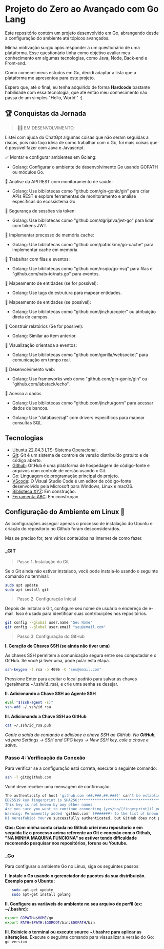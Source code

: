 # Projeto do Zero ao Avançado com Go Lang

Este repositório contém um projeto desenvolvido em Go, abrangendo desde a configuração do ambiente até tópicos avançados.

Minha motivação surgiu após responder a um questionário de uma plataforma. Esse questionário tinha como objetivo avaliar meu conhecimento em algumas tecnologias, como Java, Node, Back-end e Front-end.

Como comecei meus estudos em Go, decidi adaptar a lista que a plataforma me apresentou para este projeto.

Espero que, até o final, eu tenha adquirido de forma **Hardcode** bastante habilidade com essa tecnologia, que até então meu conhecimento não passa de um simples "Hello, World!" :).

## 🏆 Conquistas da Jornada

> 🧑‍💻 EM DESENVOLVIMENTO

Listei com ajuda do ChatGpt algumas coisas que não seram seguidas a riscas, pois não faço ideia de como trabalhar com o Go,
foi mais coisas que é possivel fazer com Java e Javascript.


✅ Montar e configurar ambientes em Golang: 

- Golang: Configurar o ambiente de desenvolvimento Go usando GOPATH ou módulos Go.

🏅 Análise da API REST com monitoramento de saúde:

- Golang: Use bibliotecas como "github.com/gin-gonic/gin" para criar APIs REST e explore ferramentas de monitoramento e análise específicas do ecossistema Go.

🏅 Segurança de sessões via token:

- Golang: Use bibliotecas como "github.com/dgrijalva/jwt-go" para lidar com tokens JWT.

🏅 Implementar processo de memória cache:

- Golang: Use bibliotecas como "github.com/patrickmn/go-cache" para implementar cache em memória.

🏅 Trabalhar com filas e eventos:

- Golang: Use bibliotecas como "github.com/nsqio/go-nsq" para filas e "github.com/nats-io/nats.go" para eventos.

🏅 Mapeamento de entidades (se for possivel):

- Golang: Use tags de estrutura para mapear entidades.

🏅 Mapeamento de entidades (se possivel):

- Golang: Use bibliotecas como "github.com/jinzhu/copier" ou atribuição direta de campos.

🏅 Construir relatórios (Se for possivel):

- Golang: Similar ao item anterior.

🏅 Visualização orientada a eventos:

- Golang: Use bibliotecas como "github.com/gorilla/websocket" para comunicação em tempo real.

🏅 Desenvolvimento web:

- Golang: Use frameworks web como "github.com/gin-gonic/gin" ou "github.com/labstack/echo".

🏅 Acesso a dados

- Golang: Use bibliotecas como "github.com/jinzhu/gorm" para acessar dados de bancos.

- Golang: Use "database/sql" com drivers específicos para mapear consultas SQL.


## Tecnologias

- [Ubuntu 22.04.3 LTS](https://ubuntu.com/download/desktop): Sistema Operacional.
- [Git](https://git-scm.com/): Git é um sistema de controle de versão distribuído gratuito e de código aberto.
- [Github](https://github.com/): GitHub é uma plataforma de hospedagem de código-fonte e arquivos com controle de versão usando o Git.
- [Go](https://golang.org/): Linguagem de programação principal do projeto.
- [VScode](#): O Visual Studio Code é um editor de código-fonte desenvolvido pela Microsoft para Windows, Linux e macOS. 
- [Biblioteca XYZ](#): Em construção.
- [Ferramenta ABC](#): Em construçao.


## Configuração do Ambiente em Linux 🛫

As configurações asseguir apenas o processo de instalação do Ubuntu e criação do repositorio no Github foram desconsiderados.

Mas se preciso for, tem vários conteúdos na internet de como fazer.

### _GIT

> Passo 1: Instalação do Git

Se o Git ainda não estiver instalado, você pode instalá-lo usando o seguinte comando no terminal:

```bash
sudo apt update
sudo apt install git

```
> Passo 2: Configuração Inicial

Depois de instalar o Git, configure seu nome de usuário e endereço de e-mail. Isso é usado para identificar suas contribuições nos repositórios.

```bash
git config --global user.name "Seu Nome"
git config --global user.email "seu@email.com"

```

> Passo 3: Configuração do GitHub

**I. Geração de Chaves SSH (se ainda não tiver uma)**

As chaves SSH permitem a comunicação segura entre seu computador e o GitHub. Se você já tiver uma, pode pular esta etapa.

```bash
ssh-keygen -t rsa -b 4096 -C "seu@email.com"

```
Pressione Enter para aceitar o local padrão para salvar as chaves (geralmente ~/.ssh/id_rsa), e crie uma senha se desejar.

**II. Adicionando a Chave SSH ao Agente SSH**

```bash
eval "$(ssh-agent -s)"
ssh-add ~/.ssh/id_rsa

```

**III. Adicionando a Chave SSH ao GitHub**

```bash
cat ~/.ssh/id_rsa.pub
```
*Copie a saída do comando e adicione a chave SSH ao GitHub. No **GitHub**, vá para Settings -> SSH and GPG keys -> New SSH key, cole a chave e salve.*

### Passo 4: Verificação da Conexão

Para verificar se a configuração está correta, execute o seguinte comando:

```bash
ssh -T git@github.com
```

Você deve receber uma mensagem de confirmação.

```bash
The authenticity of host 'github.com (##.###.##.###)' can't be established.
ED25519 key fingerprint is SHA256:****************************************.
This key is not known by any other names
Are you sure you want to continue connecting (yes/no/[fingerprint])? yes
Warning: Permanently added 'github.com' (#######) to the list of known hosts.
Hi neresfabio! You've successfully authenticated, but GitHub does not provide shell access.

```

**Obs: Com minha conta criada no Github criei meu repositorio e em seguida fiz o processo acima referente ao Git e conexão com o Github, **"NA MINHA MAQUINA FUNCIONA"** se estiver tendo dificuldade recomendo pesquisar nos repositórios, foruns ou Youtube.**

### _Go

Para configurar o ambiente Go no Linux, siga os seguintes passos:

**I. Instale o Go usando o gerenciador de pacotes da sua distribuição. Exemplo para o Ubuntu:**

```bash
   sudo apt-get update
   sudo apt-get install golang
```

**II. Configure as variáveis de ambiente no seu arquivo de perfil (ex: ~/.bashrc):**

```bash
export GOPATH=$HOME/go
export PATH=$PATH:$GOROOT/bin:$GOPATH/bin

```
**III. Reinicie o terminal ou execute source ~/.bashrc para aplicar as alterações.**
Execute o seguinte comando para viasualizar a versão do Go: ```go version```

